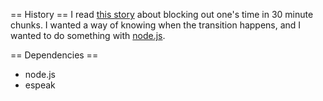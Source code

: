 == History ==
I read [this story][] about blocking out one's time in 30 minute chunks. I wanted a way of knowing when the transition happens, and I wanted to do something with [node.js][].

== Dependencies ==
* node.js
* espeak

[this story]: http://the99percent.com/tips/7032/A-Day-Without-Distraction-Lessons-Learned-from-12-Hrs-of-Forced-Focus
[node.js]: http://nodejs.org/
